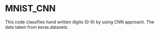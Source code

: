 # MNIST_CNN

This code classifies hand written digits (0-9) by using CNN approach. The data taken from keras.datasets.
